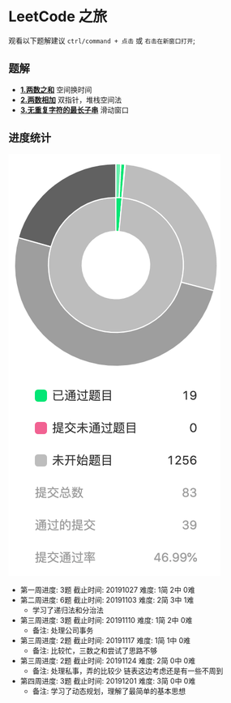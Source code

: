 # LeetCode 之旅

观看以下题解建议 ```ctrl/command + 点击``` 或 ```右击在新窗口打开```;

## 题解
- [**1.两数之和**](https://xiaoranzife.com/guide/arithmetic/1.TwoSum.html) 空间换时间
- [**2.两数相加**](https://xiaoranzife.com/guide/arithmetic/2.AddTwoNumbers.html) 双指针，堆栈空间法
- [**3.无重复字符的最长子串**](https://xiaoranzife.com/guide/arithmetic/3.lengthOfLongestSubstring.html) 滑动窗口

## 进度统计
![进度](./20191201.png)

- 第一周进度: 3题 截止时间: 20191027 难度: 1简 2中 0难
- 第二周进度: 6题 截止时间: 20191103 难度: 2简 3中 1难
    + 学习了递归法和分治法
- 第三周进度: 3题 截止时间: 20191110 难度: 1简 2中 0难
    + 备注: 处理公司事务
- 第三周进度: 2题 截止时间: 20191117 难度: 1简 1中 0难
    + 备注: 比较忙，三数之和尝试了思路不够
- 第三周进度: 2题 截止时间: 20191124 难度: 2简 0中 0难
    + 备注: 处理私事，弄的比较少 链表这边考虑还是有一些不周到
- 第四周进度: 3题 截止时间: 20191201 难度: 3简 0中 0难
    + 备注: 学习了动态规划，理解了最简单的基本思想
